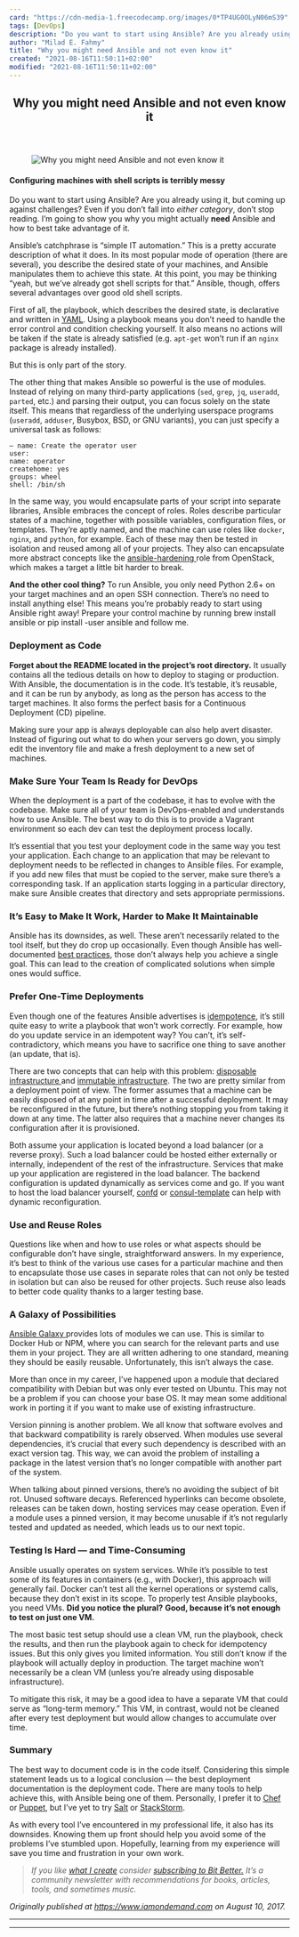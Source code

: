 ```yaml
---
card: "https://cdn-media-1.freecodecamp.org/images/0*TP4UG0OLyN06mS39"
tags: [DevOps]
description: "Do you want to start using Ansible? Are you already using it,"
author: "Milad E. Fahmy"
title: "Why you might need Ansible and not even know it"
created: "2021-08-16T11:50:11+02:00"
modified: "2021-08-16T11:50:11+02:00"
---
```

<div class="site-wrapper">
<main id="site-main" class="site-main outer">
<div class="inner">
<article class="post-full post tag-devops tag-technology tag-productivity tag-software-development tag-tech ">
<header class="post-full-header">
<h1 class="post-full-title">Why you might need Ansible and not even know it</h1>
</header>
<figure class="post-full-image">
<picture>
<source media="(max-width: 700px)" sizes="1px" srcset="data:image/gif;base64,R0lGODlhAQABAIAAAAAAAP///yH5BAEAAAAALAAAAAABAAEAAAIBRAA7 1w">
<source media="(min-width: 701px)" sizes="(max-width: 800px) 400px,
(max-width: 1170px) 700px,
1400px" srcset="https://cdn-media-1.freecodecamp.org/images/0*TP4UG0OLyN06mS39 300w,
https://cdn-media-1.freecodecamp.org/images/0*TP4UG0OLyN06mS39 600w,
https://cdn-media-1.freecodecamp.org/images/0*TP4UG0OLyN06mS39 1000w,
https://cdn-media-1.freecodecamp.org/images/0*TP4UG0OLyN06mS39 2000w">
<img onerror="this.style.display='none'" src="https://cdn-media-1.freecodecamp.org/images/0*TP4UG0OLyN06mS39" alt="Why you might need Ansible and not even know it">
</picture>
</figure>
<section class="post-full-content">
<div class="post-content">
<h4 id="configuring-machines-with-shell-scripts-is-terribly-messy">Configuring machines with shell scripts is terribly messy</h4><p>Do you want to start using Ansible? Are you already using it, but coming up against challenges? Even if you don’t fall into <em>either category</em>, don’t stop reading. I’m going to show you why you might actually <strong>need</strong> Ansible and how to best take advantage of it.</p><p>Ansible’s catchphrase is “simple IT automation.” This is a pretty accurate description of what it does. In its most popular mode of operation (there are several), you describe the desired state of your machines, and Ansible manipulates them to achieve this state. At this point, you may be thinking “yeah, but we’ve already got shell scripts for that.” Ansible, though, offers several advantages over good old shell scripts.</p><p>First of all, the playbook, which describes the desired state, is declarative and written in <a href="http://yaml.org/" rel="noopener">YAML</a>. Using a playbook means you don’t need to handle the error control and condition checking yourself. It also means no actions will be taken if the state is already satisfied (e.g. <code>apt-get</code> won’t run if an <code>nginx</code> package is already installed).</p><p>But this is only part of the story.</p><p>The other thing that makes Ansible so powerful is the use of modules. Instead of relying on many third-party applications (<code>sed</code>, <code>grep</code>, <code>jq</code>, <code>useradd</code>, <code>parted</code>, etc.) and parsing their output, you can focus solely on the state itself. This means that regardless of the underlying userspace programs (<code>useradd</code>, <code>adduser</code>, Busybox, BSD, or GNU variants), you can just specify a universal task as follows:</p><pre><code class="language-yaml">– name: Create the operator user
user:
name: operator
createhome: yes
groups: wheel
shell: /bin/sh</code></pre><p>In the same way, you would encapsulate parts of your script into separate libraries, Ansible embraces the concept of roles. Roles describe particular states of a machine, together with possible variables, configuration files, or templates. They’re aptly named, and the machine can use roles like <code>docker</code>, <code>nginx</code>, and <code>python</code>, for example. Each of these may then be tested in isolation and reused among all of your projects. They also can encapsulate more abstract concepts like the <a href="https://github.com/openstack/ansible-hardening" rel="noopener">ansible-hardening </a>role from OpenStack, which makes a target a little bit harder to break.</p><p><strong>And the other cool thing?</strong> To run Ansible, you only need Python 2.6+ on your target machines and an open SSH connection. There’s no need to install anything else! This means you’re probably ready to start using Ansible right away! Prepare your control machine by running brew install ansible or pip install -user ansible and follow me.</p><h3 id="deployment-as-code">Deployment as Code</h3><p><strong>Forget about the README located in the project’s root directory.</strong> It usually contains all the tedious details on how to deploy to staging or production. With Ansible, the documentation is in the code. It’s testable, it’s reusable, and it can be run by anybody, as long as the person has access to the target machines. It also forms the perfect basis for a Continuous Deployment (CD) pipeline.</p><p>Making sure your app is always deployable can also help avert disaster. Instead of figuring out what to do when your servers go down, you simply edit the inventory file and make a fresh deployment to a new set of machines.</p><h3 id="make-sure-your-team-is-ready-for-devops">Make Sure Your Team Is Ready for DevOps</h3><p>When the deployment is a part of the codebase, it has to evolve with the codebase. Make sure all of your team is DevOps-enabled and understands how to use Ansible. The best way to do this is to provide a Vagrant environment so each dev can test the deployment process locally.</p><p>It’s essential that you test your deployment code in the same way you test your application. Each change to an application that may be relevant to deployment needs to be reflected in changes to Ansible files. For example, if you add new files that must be copied to the server, make sure there’s a corresponding task. If an application starts logging in a particular directory, make sure Ansible creates that directory and sets appropriate permissions.</p><h3 id="it-s-easy-to-make-it-work-harder-to-make-it-maintainable">It’s Easy to Make It Work, Harder to Make It Maintainable</h3><p>Ansible has its downsides, as well. These aren’t necessarily related to the tool itself, but they do crop up occasionally. Even though Ansible has well-documented <a href="http://docs.ansible.com/ansible/latest/playbooks_best_practices.html" rel="noopener">best practices</a>, those don’t always help you achieve a single goal. This can lead to the creation of complicated solutions when simple ones would suffice.</p><h3 id="prefer-one-time-deployments">Prefer One-Time Deployments</h3><p>Even though one of the features Ansible advertises is <a href="https://stackoverflow.com/questions/1077412/what-is-an-idempotent-operation" rel="noopener">idempotence</a>, it’s still quite easy to write a playbook that won’t work correctly. For example, how do you update service in an idempotent way? You can’t, it’s self-contradictory, which means you have to sacrifice one thing to save another (an update, that is).</p><p>There are two concepts that can help with this problem: <a href="http://www.conigliaro.org/disposable-not-immutable-infrastructure/" rel="noopener">disposable infrastructure </a>and <a href="https://www.oreilly.com/ideas/an-introduction-to-immutable-infrastructure" rel="noopener">immutable infrastructure</a>. The two are pretty similar from a deployment point of view. The former assumes that a machine can be easily disposed of at any point in time after a successful deployment. It may be reconfigured in the future, but there’s nothing stopping you from taking it down at any time. The latter also requires that a machine never changes its configuration after it is provisioned.</p><p>Both assume your application is located beyond a load balancer (or a reverse proxy). Such a load balancer could be hosted either externally or internally, independent of the rest of the infrastructure. Services that make up your application are registered in the load balancer. The backend configuration is updated dynamically as services come and go. If you want to host the load balancer yourself, <a href="https://github.com/kelseyhightower/confd" rel="noopener">confd</a> or <a href="https://github.com/hashicorp/consul-template" rel="noopener">consul-template</a> can help with dynamic reconfiguration.</p><h3 id="use-and-reuse-roles">Use and Reuse Roles</h3><p>Questions like when and how to use roles or what aspects should be configurable don’t have single, straightforward answers. In my experience, it’s best to think of the various use cases for a particular machine and then to encapsulate those use cases in separate roles that can not only be tested in isolation but can also be reused for other projects. Such reuse also leads to better code quality thanks to a larger testing base.</p><h3 id="a-galaxy-of-possibilities">A Galaxy of Possibilities</h3><p><a href="https://galaxy.ansible.com/" rel="noopener">Ansible Galaxy </a>provides lots of modules we can use. This is similar to Docker Hub or NPM, where you can search for the relevant parts and use them in your project. They are all written adhering to one standard, meaning they should be easily reusable. Unfortunately, this isn’t always the case.</p><p>More than once in my career, I’ve happened upon a module that declared compatibility with Debian but was only ever tested on Ubuntu. This may not be a problem if you can choose your base OS. It may mean some additional work in porting it if you want to make use of existing infrastructure.</p><p>Version pinning is another problem. We all know that software evolves and that backward compatibility is rarely observed. When modules use several dependencies, it’s crucial that every such dependency is described with an exact version tag. This way, we can avoid the problem of installing a package in the latest version that’s no longer compatible with another part of the system.</p><p>When talking about pinned versions, there’s no avoiding the subject of bit rot. Unused software decays. Referenced hyperlinks can become obsolete, releases can be taken down, hosting services may cease operation. Even if a module uses a pinned version, it may become unusable if it’s not regularly tested and updated as needed, which leads us to our next topic.</p><h3 id="testing-is-hard-and-time-consuming">Testing Is Hard — and Time-Consuming</h3><p>Ansible usually operates on system services. While it’s possible to test some of its features in containers (e.g., with Docker), this approach will generally fail. Docker can’t test all the kernel operations or systemd calls, because they don’t exist in its scope. To properly test Ansible playbooks, you need VMs. <strong>Did you notice the plural?</strong> <strong>Good, because it’s not enough to test on just one VM.</strong></p><p>The most basic test setup should use a clean VM, run the playbook, check the results, and then run the playbook again to check for idempotency issues. But this only gives you limited information. You still don’t know if the playbook will actually deploy in production. The target machine won’t necessarily be a clean VM (unless you’re already using disposable infrastructure).</p><p>To mitigate this risk, it may be a good idea to have a separate VM that could serve as “long-term memory.” This VM, in contrast, would not be cleaned after every test deployment but would allow changes to accumulate over time.</p><h3 id="summary">Summary</h3><p>The best way to document code is in the code itself. Considering this simple statement leads us to a logical conclusion — the best deployment documentation is the deployment code. There are many tools to help achieve this, with Ansible being one of them. Personally, I prefer it to <a href="https://www.chef.io/chef/" rel="noopener">Chef</a> or <a href="https://puppet.com/" rel="noopener">Puppet</a>, but I’ve yet to try <a href="https://saltstack.com/" rel="noopener">Salt</a> or <a href="https://stackstorm.com/" rel="noopener">StackStorm</a>.</p><p>As with every tool I’ve encountered in my professional life, it also has its downsides. Knowing them up front should help you avoid some of the problems I’ve stumbled upon. Hopefully, learning from my experience will save you time and frustration in your own work.</p><blockquote><em>If you like <a href="https://medium.com/@doomhammerng" rel="noopener">what I create</a> consider <a href="http://eepurl.com/gcdRVb" rel="noopener">subscribing to Bit Better.</a> It’s a community newsletter with recommendations for books, articles, tools, and sometimes music.</em></blockquote><p><em>Originally published at <a href="http://www.iamondemand.com/blog/might-need-ansible-not-even-know/" rel="noopener">https://www.iamondemand.com</a> on August 10, 2017.</em></p>
</div>
<hr>
<hr>
</section>
</article>
</div>
</main>
</div>
<!-- Google Tag Manager (noscript) -->
<!-- End Google Tag Manager (noscript) -->
